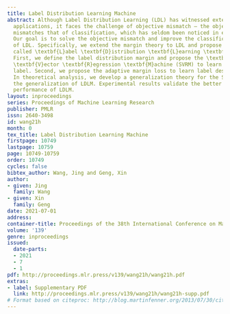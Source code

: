 ```yaml
---
title: Label Distribution Learning Machine
abstract: Although Label Distribution Learning (LDL) has witnessed extensive classification
  applications, it faces the challenge of objective mismatch – the objective of LDL
  mismatches that of classification, which has seldom been noticed in existing studies.
  Our goal is to solve the objective mismatch and improve the classification performance
  of LDL. Specifically, we extend the margin theory to LDL and propose a new LDL method
  called \textbf{L}abel \textbf{D}istribution \textbf{L}earning \textbf{M}achine (LDLM).
  First, we define the label distribution margin and propose the \textbf{S}upport
  \textbf{V}ector \textbf{R}egression \textbf{M}achine (SVRM) to learn the optimal
  label. Second, we propose the adaptive margin loss to learn label description degrees.
  In theoretical analysis, we develop a generalization theory for the SVRM and analyze
  the generalization of LDLM. Experimental results validate the better classification
  performance of LDLM.
layout: inproceedings
series: Proceedings of Machine Learning Research
publisher: PMLR
issn: 2640-3498
id: wang21h
month: 0
tex_title: Label Distribution Learning Machine
firstpage: 10749
lastpage: 10759
page: 10749-10759
order: 10749
cycles: false
bibtex_author: Wang, Jing and Geng, Xin
author:
- given: Jing
  family: Wang
- given: Xin
  family: Geng
date: 2021-07-01
address:
container-title: Proceedings of the 38th International Conference on Machine Learning
volume: '139'
genre: inproceedings
issued:
  date-parts:
  - 2021
  - 7
  - 1
pdf: http://proceedings.mlr.press/v139/wang21h/wang21h.pdf
extras:
- label: Supplementary PDF
  link: http://proceedings.mlr.press/v139/wang21h/wang21h-supp.pdf
# Format based on citeproc: http://blog.martinfenner.org/2013/07/30/citeproc-yaml-for-bibliographies/
---
```

